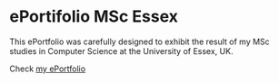 # ePortifolio MSc Essex

This ePortfolio was carefully designed to exhibit the result of my MSc studies in Computer Science at the University of Essex, UK.  
 
Check [my ePortfolio](https://alicevillar.github.io/ePortifolio_MSc_Essex/)

